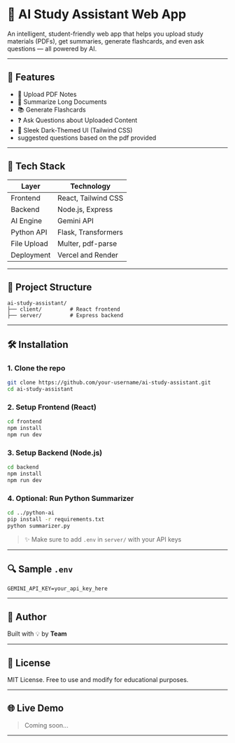 # 🧠 AI Study Assistant Web App

An intelligent, student-friendly web app that helps you upload study materials (PDFs), get summaries, generate flashcards, and even ask questions — all powered by AI.

---

## 🚀 Features

- 📄 Upload PDF Notes
- 🧾 Summarize Long Documents
- 📚 Generate Flashcards
- ❓ Ask Questions about Uploaded Content
- 🎨 Sleek Dark-Themed UI (Tailwind CSS)
- suggested questions based on the pdf provided

---

## 🔧 Tech Stack

| Layer      | Technology                  |
|------------|------------------------------|
| Frontend   | React, Tailwind CSS          |
| Backend    | Node.js, Express             |
| AI Engine  | Gemini API                   |
| Python API | Flask, Transformers          |
| File Upload| Multer, pdf-parse            |
| Deployment | Vercel and Render   |

---

## 📁 Project Structure

```
ai-study-assistant/
├── client/         # React frontend
├── server/         # Express backend
```

---

## 🛠️ Installation

### 1. Clone the repo
```bash
git clone https://github.com/your-username/ai-study-assistant.git
cd ai-study-assistant
```

### 2. Setup Frontend (React)
```bash
cd frontend
npm install
npm run dev
```

### 3. Setup Backend (Node.js)
```bash
cd backend
npm install
npm run dev
```

### 4. Optional: Run Python Summarizer
```bash
cd ../python-ai
pip install -r requirements.txt
python summarizer.py
```

> ✨ Make sure to add `.env` in `server/` with your API keys

---

## 🔍 Sample `.env`
```
GEMINI_API_KEY=your_api_key_here
```

---

## 🙌 Author
Built with 💡 by **Team**

---

## 📜 License
MIT License. Free to use and modify for educational purposes.

---

## 🌐 Live Demo
> Coming soon...

---
